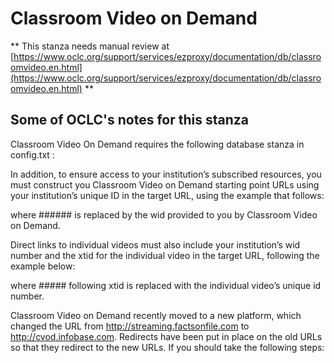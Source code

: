 # Classroom Video on Demand
** This stanza needs manual review at [https://www.oclc.org/support/services/ezproxy/documentation/db/classroomvideo.en.html](https://www.oclc.org/support/services/ezproxy/documentation/db/classroomvideo.en.html) **

## Some of OCLC's notes for this stanza

Classroom Video On Demand requires the following database stanza in config.txt :

In addition, to ensure access to your institution’s subscribed resources, you must construct you Classroom Video on Demand starting point URLs using your institution’s unique ID in the target URL, using the example that follows:

where ###### is replaced by the wid provided to you by Classroom Video on Demand.

Direct links to individual videos must also include your institution’s wid number and the xtid for the individual video in the target URL, following the example below:

where ##### following xtid is replaced with the individual video’s unique id number.

Classroom Video on Demand recently moved to a new platform, which changed the URL from http://streaming.factsonfile.com to http://cvod.infobase.com. Redirects have been put in place on the old URLs so that they redirect to the new URLs. If you should take the following steps:
